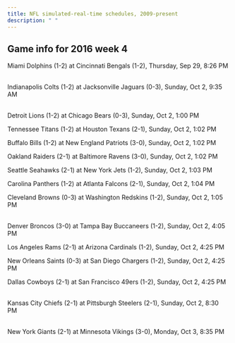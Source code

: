 ```yaml
---
title: NFL simulated-real-time schedules, 2009-present
description: " "
---
```


## Game info for 2016 week 4
Miami Dolphins (1-2) at Cincinnati Bengals (1-2), Thursday, Sep 29, 8:26 PM

<br/>Indianapolis Colts (1-2) at Jacksonville Jaguars (0-3), Sunday, Oct 2, 9:35 AM

<br/>Detroit Lions (1-2) at Chicago Bears (0-3), Sunday, Oct 2, 1:00 PM

Tennessee Titans (1-2) at Houston Texans (2-1), Sunday, Oct 2, 1:02 PM

Buffalo Bills (1-2) at New England Patriots (3-0), Sunday, Oct 2, 1:02 PM

Oakland Raiders (2-1) at Baltimore Ravens (3-0), Sunday, Oct 2, 1:02 PM

Seattle Seahawks (2-1) at New York Jets (1-2), Sunday, Oct 2, 1:03 PM

Carolina Panthers (1-2) at Atlanta Falcons (2-1), Sunday, Oct 2, 1:04 PM

Cleveland Browns (0-3) at Washington Redskins (1-2), Sunday, Oct 2, 1:05 PM

<br/>Denver Broncos (3-0) at Tampa Bay Buccaneers (1-2), Sunday, Oct 2, 4:05 PM

Los Angeles Rams (2-1) at Arizona Cardinals (1-2), Sunday, Oct 2, 4:25 PM

New Orleans Saints (0-3) at San Diego Chargers (1-2), Sunday, Oct 2, 4:25 PM

Dallas Cowboys (2-1) at San Francisco 49ers (1-2), Sunday, Oct 2, 4:25 PM

<br/>Kansas City Chiefs (2-1) at Pittsburgh Steelers (2-1), Sunday, Oct 2, 8:30 PM

<br/>New York Giants (2-1) at Minnesota Vikings (3-0), Monday, Oct 3, 8:35 PM

